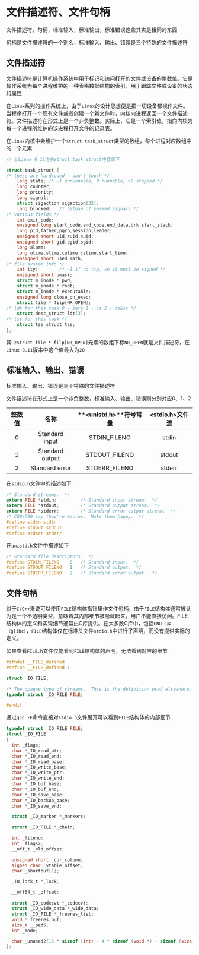 # 文件描述符、文件句柄

文件描述符，句柄，标准输入，标准输出，标准错误这些其实是相同的东西

句柄是文件描述符的一个别名，标准输入、输出、错误是三个特殊的文件描述符



## 文件描述符

文件描述符是计算机操作系统中用于标识和访问打开的文件或设备的整数值。它是操作系统为每个进程维护的一种表格数据结构的索引，用于跟踪文件或设备的状态和属性

在`Linux`系列的操作系统上，由于`Linux`的设计思想便是把一切设备都视作文件。当程序打开一个现有文件或者创建一个新文件时，内核向进程返回一个文件描述符。文件描述符在形式上是一个非负整数。实际上，它是一个索引值，指向内核为每一个进程所维护的该进程打开文件的记录表。

在`Linux`内核中会维护一个`struct task_struct`类型的数组，每个进程对应数组中的一个元素

``` c
// 以Linux 0.11为例struct task_struct内容如下

struct task_struct {
/* these are hardcoded - don't touch */
	long state;	/* -1 unrunnable, 0 runnable, >0 stopped */
	long counter;
	long priority;
	long signal;
	struct sigaction sigaction[32];
	long blocked;	/* bitmap of masked signals */
/* various fields */
	int exit_code;
	unsigned long start_code,end_code,end_data,brk,start_stack;
	long pid,father,pgrp,session,leader;
	unsigned short uid,euid,suid;
	unsigned short gid,egid,sgid;
	long alarm;
	long utime,stime,cutime,cstime,start_time;
	unsigned short used_math;
/* file system info */
	int tty;		/* -1 if no tty, so it must be signed */
	unsigned short umask;
	struct m_inode * pwd;
	struct m_inode * root;
	struct m_inode * executable;
	unsigned long close_on_exec;
	struct file * filp[NR_OPEN];
/* ldt for this task 0 - zero 1 - cs 2 - ds&ss */
	struct desc_struct ldt[3];
/* tss for this task */
	struct tss_struct tss;
};
```

其中`struct file * filp[NR_OPEN]`元素的数组下标`NR_OPEN`就是文件描述符，在`Linux 0.11`版本中这个值最大为`20`



## 标准输入、输出、错误

标准输入、输出、错误是三个特殊的文件描述符

文件描述符在形式上是一个非负整数，标准输入、输出、错误则分别对应0、1、2

| 整数值 |      名称       | **<**unistd.h**>**符号常量 | <stdio.h>文件流 |
| :----: | :-------------: | :------------------------: | :-------------: |
|   0    | Standard input  |        STDIN_FILENO        |      stdin      |
|   1    | Standard output |       STDOUT_FILENO        |     stdout      |
|   2    | Standard error  |       STDERR_FILENO        |     stderr      |

在`stdio.h`文件中的描述如下

```c
/* Standard streams.  */
extern FILE *stdin;			/* Standard input stream.  */
extern FILE *stdout;		/* Standard output stream.  */
extern FILE *stderr;		/* Standard error output stream.  */
/* C89/C99 say they're macros.  Make them happy.  */
#define stdin stdin
#define stdout stdout
#define stderr stderr
```

在`unistd.h`文件中描述如下

```c
/* Standard file descriptors.  */
#define	STDIN_FILENO	0	/* Standard input.  */
#define	STDOUT_FILENO	1	/* Standard output.  */
#define	STDERR_FILENO	2	/* Standard error output.  */
```



## 文件句柄

对于`C/C++`来说可以使用`FILE`结构体指针操作文件句柄，由于`FILE`结构体通常被认为是一个不透明类型，意味着其内部细节被隐藏起来，用户不能直接访问。FILE结构体的定义和实现细节通常由C库提供。在大多数C库中，包括`GNU C库（glibc）`，`FILE`结构体仅在标准头文件`stdio.h`中进行了声明，而没有提供实际的定义。

如果查看`FILE.h`文件仅能看到`FILE`结构体的声明，无法看到对应的细节

```c
#ifndef __FILE_defined
#define __FILE_defined 1

struct _IO_FILE;

/* The opaque type of streams.  This is the definition used elsewhere.  */
typedef struct _IO_FILE FILE;

#endif
```

通过`gcc -E`命令直接对`stdio.h`文件展开可以看到`FILE`结构体的内部细节

```c
typedef struct _IO_FILE FILE;
struct _IO_FILE
{
  int _flags;
  char *_IO_read_ptr;
  char *_IO_read_end;
  char *_IO_read_base;
  char *_IO_write_base;
  char *_IO_write_ptr;
  char *_IO_write_end;
  char *_IO_buf_base;
  char *_IO_buf_end;
  char *_IO_save_base;
  char *_IO_backup_base;
  char *_IO_save_end;

  struct _IO_marker *_markers;

  struct _IO_FILE *_chain;

  int _fileno;
  int _flags2;
  __off_t _old_offset;

  unsigned short _cur_column;
  signed char _vtable_offset;
  char _shortbuf[1];

  _IO_lock_t *_lock;

  __off64_t _offset;

  struct _IO_codecvt *_codecvt;
  struct _IO_wide_data *_wide_data;
  struct _IO_FILE *_freeres_list;
  void *_freeres_buf;
  size_t __pad5;
  int _mode;

  char _unused2[15 * sizeof (int) - 4 * sizeof (void *) - sizeof (size_t)];
};
```


